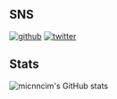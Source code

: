 ## SNS

[![github](https://img.shields.io/github/followers/micnncim?label=Follow%20%40micnncim&style=social)](https://github.com/micnncim)
[![twitter](https://img.shields.io/twitter/follow/micnncim?style=social)](https://twitter.com/micnncim)

## Stats

![micnncim's GitHub stats](https://github-readme-stats.vercel.app/api?username=micnncim&hide=["contribs","issues"])

